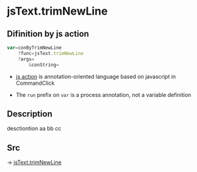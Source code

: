# jsText.trimNewLine

## Difinition by js action

```js.js
var=conByTrimNewLine
	?func=jsText.trimNewLine
	?args=
		&conString=
```

- [js action](#) is annotation-oriented language based on javascript in CommandClick

- The `run` prefix on `var` is a process annotation, not a variable definition

## Description

desctiontion aa
bb
cc
## Src

-> [jsText.trimNewLine](https://github.com/puutaro/CommandClick/blob/master/app/src/main/java/com/puutaro/commandclick/fragment_lib/terminal_fragment/js_interface/text/JsText.kt#L11)


